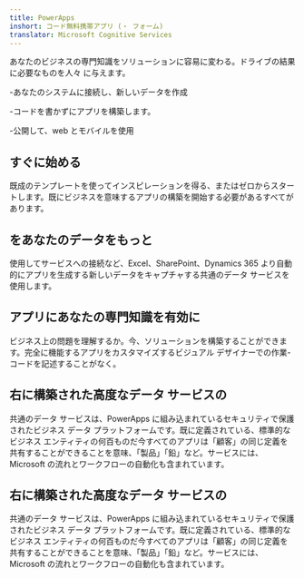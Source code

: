 ```yaml
---
title: PowerApps
inshort: コード無料携帯アプリ (・ フォーム)
translator: Microsoft Cognitive Services
---
```


あなたのビジネスの専門知識をソリューションに容易に変わる。ドライブの結果に必要なものを人々 に与えます。

-あなたのシステムに接続し、新しいデータを作成

-コードを書かずにアプリを構築します。

-公開して、web とモバイルを使用

## すぐに始める
既成のテンプレートを使ってインスピレーションを得る、またはゼロからスタートします。既にビジネスを意味するアプリの構築を開始する必要があるすべてがあります。

## をあなたのデータをもっと
使用してサービスへの接続など、Excel、SharePoint、Dynamics 365 より自動的にアプリを生成する新しいデータをキャプチャする共通のデータ サービスを使用します。

## アプリにあなたの専門知識を有効に
ビジネス上の問題を理解するか。今、ソリューションを構築することができます。完全に機能するアプリをカスタマイズするビジュアル デザイナーでの作業-コードを記述することがなく。

## 右に構築された高度なデータ サービスの
共通のデータ サービスは、PowerApps に組み込まれているセキュリティで保護されたビジネス データ プラットフォームです。既に定義されている、標準的なビジネス エンティティの何百ものだ今すべてのアプリは「顧客」の同じ定義を共有することができることを意味、「製品」「鉛」など。サービスには、Microsoft の流れとワークフローの自動化も含まれています。

## 右に構築された高度なデータ サービスの
共通のデータ サービスは、PowerApps に組み込まれているセキュリティで保護されたビジネス データ プラットフォームです。既に定義されている、標準的なビジネス エンティティの何百ものだ今すべてのアプリは「顧客」の同じ定義を共有することができることを意味、「製品」「鉛」など。サービスには、Microsoft の流れとワークフローの自動化も含まれています。



